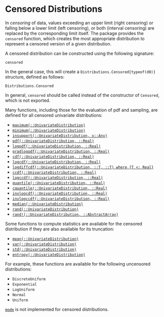 # Censored Distributions

In *censoring* of data, values exceeding an upper limit (right censoring) or falling below a lower limit (left censoring), or both (interval censoring) are replaced by the corresponding limit itself.
The package provides the `censored` function, which creates the most appropriate distribution to represent a censored version of a given distribution.

A censored distribution can be constructed using the following signature:

```@docs
censored
```

In the general case, this will create a `Distributions.Censored{typeof(d0)}` structure, defined as follows:

```@docs
Distributions.Censored
```

In general, `censored` should be called instead of the constructor of `Censored`, which is not exported.

Many functions, including those for the evaluation of pdf and sampling, are defined for all censored univariate distributions:

- [`maximum(::UnivariateDistribution)`](@ref)
- [`minimum(::UnivariateDistribution)`](@ref)
- [`insupport(::UnivariateDistribution, x::Any)`](@ref)
- [`pdf(::UnivariateDistribution, ::Real)`](@ref)
- [`logpdf(::UnivariateDistribution, ::Real)`](@ref)
- [`gradlogpdf(::UnivariateDistribution, ::Real)`](@ref)
- [`cdf(::UnivariateDistribution, ::Real)`](@ref)
- [`logcdf(::UnivariateDistribution, ::Real)`](@ref)
- [`logdiffcdf(::UnivariateDistribution, ::T, ::T) where {T <: Real}`](@ref)
- [`ccdf(::UnivariateDistribution, ::Real)`](@ref)
- [`logccdf(::UnivariateDistribution, ::Real)`](@ref)
- [`quantile(::UnivariateDistribution, ::Real)`](@ref)
- [`cquantile(::UnivariateDistribution, ::Real)`](@ref)
- [`invlogcdf(::UnivariateDistribution, ::Real)`](@ref)
- [`invlogccdf(::UnivariateDistribution, ::Real)`](@ref)
- [`median(::UnivariateDistribution)`](@ref)
- [`rand(::UnivariateDistribution)`](@ref)
- [`rand!(::UnivariateDistribution, ::AbstractArray)`](@ref)

Some functions to compute statistics are available for the censored distribution if they are also available for its truncation:
- [`mean(::UnivariateDistribution)`](@ref)
- [`var(::UnivariateDistribution)`](@ref)
- [`std(::UnivariateDistribution)`](@ref)
- [`entropy(::UnivariateDistribution)`](@ref)

For example, these functions are available for the following uncensored distributions:
- `DiscreteUniform`
- `Exponential`
- `LogUniform`
- `Normal`
- `Uniform`

[`mode`](@ref) is not implemented for censored distributions.

